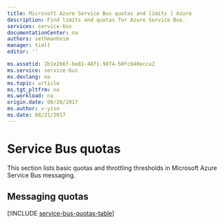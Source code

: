 ```yaml
---
title: Microsoft Azure Service Bus quotas and limits | Azure
description: Find limits and quotas for Azure Service Bus.
services: service-bus
documentationCenter: na
authors: sethmanheim
manager: timlt
editor: ''

ms.assetid: 2b1e266f-be81-48f1-9874-50fcb40ecca2
ms.service: service-bus
ms.devlang: na
ms.topic: article
ms.tgt_pltfrm: na
ms.workload: na
origin.date: 06/28/2017
ms.author: v-yiso
ms.date: 08/21/2017
---
```


# Service Bus quotas

This section lists basic quotas and throttling thresholds in Microsoft Azure Service Bus messaging.

## Messaging quotas

[!INCLUDE [service-bus-quotas-table](../../includes/service-bus-quotas-table.md)]

<!--Update_Description:update meta properties only-->